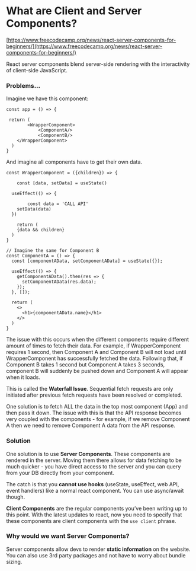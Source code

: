# What are Client and Server Components?

[https://www.freecodecamp.org/news/react-server-components-for-beginners/](https://www.freecodecamp.org/news/react-server-components-for-beginners/) 

React server components blend server-side rendering with the interactivity of client-side JavaScript. 

### Problems…

Imagine we have this component: 

```tsx
const app = () => {

 return (
		<WrapperComponent>
			<ComponentA/>
			<ComponentB/>
    </WrapperComponent>
  )
}
```

And imagine all components have to get their own data. 

```tsx
const WrapperComponent = ({children}) => {

	const [data, setData] = useState()

  useEffect(() => {
		
		const data = 'CALL API'
    setData(data)
  })

	return (
    {data && children}
  )
}

// Imagine the same for Component B
const ComponentA = () => {
  const [componentAData, setComponentAData] = useState({});
  
  useEffect(() => {
    getComponentAData().then(res => {
      setComponentAData(res.data);
    });
  }, []);
  
  return (
  	<>
      <h1>{componentAData.name}</h1>
    </>
  )
}
```

The issue with this occurs when the different components require different amount of times to fetch their data. For example, if WrapperComponent requires 1 second, then Component A and Component B will not load until WrapperComponent has successfully fetched the data. Following that, if Component B takes 1 second but Component A takes 3 seconds, component B will suddenly be pushed down and Component A will appear when it loads. 

This is called the ******************************Waterfall Issue******************************. Sequential fetch requests are only initiated after previous fetch requests have been resolved or completed. 

One solution is to fetch ALL the data in the top most component (App) and then pass it down. The issue with this is that the API response becomes very coupled with the components - for example, if we remove Component A then we need to remove Component A data from the API response. 

### Solution

One solution is to use **********************************Server Components**********************************. These components are rendered in the server. Moving them there allows for data fetching to be much quicker - you have direct access to the server and you can query from your DB directly from your component. 

The catch is that you ********************************cannot use hooks******************************** (useState, useEffect, web API, event handlers) like a normal react component. You can use async/await though.

**********************************Client Components********************************** are the regular components you’ve been writing up to this point. With the latest updates to react, now you need to specify that these components are client components with the `use client` phrase. 

### Why would we want Server Components?

Server components allow devs to render **************************************static information************************************** on the website. You can also use 3rd party packages and not have to worry about bundle sizing.